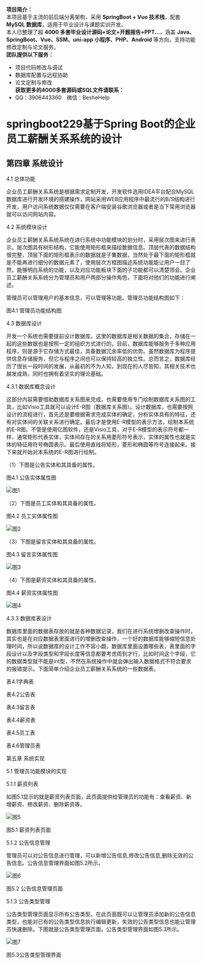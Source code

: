**项目简介：**  
本项目基于主流的前后端分离架构，采用 **SpringBoot + Vue 技术栈**，配套 **MySQL 数据库**，适用于毕业设计与课题实训开发。  
本人已整理了超 **4000 多套毕业设计源码+论文+开题报告+PPT...**，涵盖 **Java、SpringBoot、Vue、SSM、uni-app 小程序、PHP、Android** 等方向，支持功能修改定制与论文服务。  
**团队提供以下服务：**  
- 项目代码修改与调试  
- 数据库配置与远程协助  
- 论文定制与修改  
**获取更多的4000多套源码或SQL文件请联系：**  
- QQ：3906443360 微信：BesheHelp


# springboot229基于Spring Boot的企业员工薪酬关系系统的设计

## 第四章 系统设计

4.1 总体功能

企业员工薪酬关系系统是根据需求定制开发，开发软件选用IDEA平台配合MySQL数据库进行开发环境的搭建操作，网站采用WEB应用程序中最流行的B/S结构进行开发，用户访问系统数据仅仅需要在客户端安装谷歌浏览器或者是当下常用浏览器就可以访问网站内容。

4.2 系统模块设计

企业员工薪酬关系系统系统在进行系统中功能模块的划分时，采用层次图来进行表示。层次图具有树形结构，它能使用矩形框来描绘数据信息。顶层代表的数据结构很完整，顶层下面的矩形框表示的数据就是子集数据，当然处于最下面的矩形框就是不能再进行细分的数据元素了，使用层次方框图描述系统功能能让用户一目了然，能够明白系统的功能，以及对应功能板块下面的子功能都可以清楚领会。企业员工薪酬关系系统分为管理员和用户两部分操作角色，下面将对他们的功能进行阐述。

管理员可以管理用户的基本信息，可以管理等功能。管理员功能结构图如下：

图4.1 管理员功能结构图

4.3 数据库设计

开发一个系统也需要提前设计数据库。这里的数据库是相关数据的集合，存储在一起的这些数据也是按照一定的组织方式进行的。目前，数据库能够服务于多种应用程序，则是源于它存储方式最佳，具备数据冗余率低的优势。虽然数据库为程序提供信息存储服务，但它与程序之间也可以保持较高的独立性。总而言之，数据库经历了很长一段时间的发展，从最初的不为人知，到现在的人尽皆知，其相关技术也越发成熟，同时也拥有着坚实的理论基础。

4.3.1 数据库概念设计

这部分内容需要借助数据库关系图来完成，也需要使用专门绘制数据库关系图的工具，比如Visio工具就可以设计E-R图（数据库关系图）。设计数据库，也需要按照设计的流程进行，首先还是要根据需求完成实体的确定，分析实体具有的特征，还有对实体间的关联关系进行确定。最后才是使用E-R模型的表示方法，绘制本系统的E-R图。不管是使用亿图软件，还是Visio工具，对于E-R模型的表示符号都一样，通常矩形代表实体，实体间存在的关系用菱形符号表示，实体的属性也就是实体的特征用符号椭圆表示。最后使用直线将矩形，菱形和椭圆等符号连接起来。接下来就开始对本系统的E-R图进行绘制。

（1）下图是公告实体和其具备的属性。

图4.1 公告实体属性图

![图1](images/image_0.jpg)

（2）下图是员工实体和其具备的属性。

图4.2 员工实体属性图

![图2](images/image_1.jpg)

（3）下图是留言实体和其具备的属性。

图4.3 留言实体属性图

![图3](images/image_2.jpg)

（4）下图是薪资实体和其具备的属性。

图4.4 薪资实体属性图

![图4](images/image_3.jpg)

4.3.3 数据库表设计

数据库里面的数据表存放的就是各种数据记录，我们在进行系统增删改查操作时，其实也是在对应数据表里面进行的增删改查操作，一个好的数据库能够缩短信息处理时间，所以说数据库的设计工作不容小觑，数据库里面设置哪些表，表里面的字段设计以及字段类型和字段长度等信息都要考虑周到才行，比如时间这个字段，它的数据类型就不能是int型，不然在系统操作中就会弹出输入数据格式不符合要求的报错提示。下面简单介绍企业员工薪酬关系系统的一些数据表。

表4.1字典表

表4.2公告表

表4.3留言表

表4.4薪资表

表4.5员工表

表4.6管理员表

第五章 系统实现

5.1 管理员功能模块的实现

5.1.1 薪资列表

如图5.1显示的就是薪资列表页面，此页面提供给管理员的功能有：查看薪资、新增薪资、修改薪资、删除薪资等。

![图5](images/image_4.png)

图5.1 薪资列表页面

5.1.2 公告信息管理

管理员可以对公告信息进行管理，可以新增公告信息,修改公告信息,删除无效的公告信息。公告信息管理界面如图5.2所示。

![图6](images/image_5.png)

图5.2 公告信息管理页面

5.1.3 公告类型管理

公告类型管理页面显示所有公告类型，在此页面既可以让管理员添加新的公告信息类型，也能对已有的公告类型信息执行编辑更新，失效的公告类型信息也能让管理员快速删除。下图就是公告类型管理页面。公告类型管理界面如图5.3所示。

![图7](images/image_6.png)

图5.3公告类型管理界面

